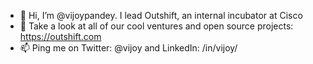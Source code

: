 - 👋 Hi, I’m @vijoypandey. I lead Outshift, an internal incubator at Cisco
- 👀 Take a look at all of our cool ventures and open source projects: https://outshift.com
- 📫 Ping me on Twitter: @vijoy and LinkedIn: /in/vijoy/

<!---
vijoypandey/vijoypandey is a ✨ special ✨ repository because its `README.md` (this file) appears on your GitHub profile.
You can click the Preview link to take a look at your changes.
--->
